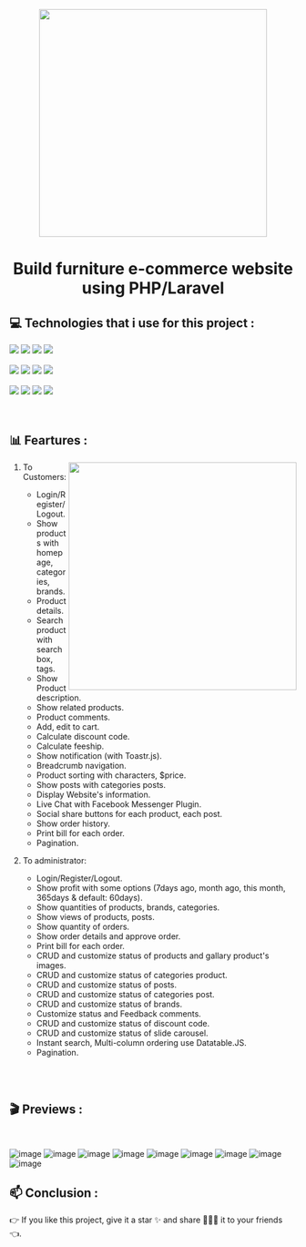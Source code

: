 <p align="center"><a href="https://laravel.com" target="_blank"><img src="https://raw.githubusercontent.com/laravel/art/master/logo-lockup/5%20SVG/2%20CMYK/1%20Full%20Color/laravel-logolockup-cmyk-red.svg" width="400"></a></p>
<h1 align="center">Build furniture e-commerce website using PHP/Laravel</h1>

## 💻 Technologies that i use for this project :


<a><img src="https://img.shields.io/badge/-HTML5-E34F26?style=for-the-badge&labelColor=black&logo=html5&logoColor=E34F26)"></a>
<a><img src="https://img.shields.io/badge/-CSS3-1572B6?style=for-the-badge&labelColor=black&logo=css3&logoColor=1572B6)"></a>
<a><img src="https://img.shields.io/badge/-Javascript-F0DB4F?style=for-the-badge&labelColor=black&logo=javascript&logoColor=F0DB4F)"></a>
<a><img src="https://img.shields.io/badge/-JQuery-0769AD?style=for-the-badge&labelColor=black&logo=jquery&logoColor=0769AD)"></a>
</br>
</br>
<a><img src="https://img.shields.io/badge/-xampp-FB7A24?style=for-the-badge&labelColor=black&logo=xampp&logoColor=FB7A24)"></a>
<a><img src="https://img.shields.io/badge/-mysql-4479A1?style=for-the-badge&labelColor=black&logo=mysql&logoColor=4479A1)"></a>
<a><img src="https://img.shields.io/badge/-phpmyadmin-6C78AF?style=for-the-badge&labelColor=black&logo=phpmyadmin&logoColor=6C78AF)"></a>
<a><img src="https://img.shields.io/badge/-Bootstrap-7952B3?style=for-the-badge&labelColor=black&logo=bootstrap&logoColor=7952B3)"></a>
</br>
</br>
<a><img src="https://img.shields.io/badge/-php-777BB4?style=for-the-badge&labelColor=black&logo=php&logoColor=777BB4)"></a>
<a><img src="https://img.shields.io/badge/-laravel-FF2D20?style=for-the-badge&labelColor=black&logo=laravel&logoColor=FF2D20)"></a>
<a><img src="https://img.shields.io/badge/-chart.js-FF6384?style=for-the-badge&labelColor=black&logo=chart.js&logoColor=FF6384)"></a>
<a><img src="https://img.shields.io/badge/-git-F05032?style=for-the-badge&labelColor=black&logo=git&logoColor=F05032)"></a>
</br>
</br>
</br>

## 📊 Feartures : ##

<img align="right" width="400px" height="auto" src="https://vnetmedia.vn/wp-content/uploads/2021/05/cms-and-ecommerce.gif"/>

1. To Customers:
    - Login/Register/Logout.
    - Show products with homepage, categories, brands.
    - Product details.
    - Search product with searchbox, tags.
    - Show Product description.
    - Show related products.
    - Product comments.
    - Add, edit to cart.
    - Calculate discount code.
    - Calculate feeship.
    - Show notification (with Toastr.js).
    - Breadcrumb navigation.
    - Product sorting with characters, $price.
    - Show posts with categories posts.
    - Display Website's information.
    - Live Chat with Facebook Messenger Plugin.
    - Social share buttons for each product, each post.
    - Show order history.
    - Print bill for each order.
    - Pagination.

2. To administrator:
    - Login/Register/Logout.
    - Show profit with some options (7days ago, month ago, this month, 365days & default: 60days).
    - Show quantities of products, brands, categories.
    - Show views of products, posts.
    - Show quantity of orders.
    - Show order details and approve order.
    - Print bill for each order.
    - CRUD and customize status of products and gallary product's images.
    - CRUD and customize status of categories product.
    - CRUD and customize status of posts.
    - CRUD and customize status of categories post.
    - CRUD and customize status of brands.
    - Customize status and Feedback comments.
    - CRUD and customize status of discount code.
    - CRUD and customize status of slide carousel.
    - Instant search, Multi-column ordering use Datatable.JS.
    - Pagination.
 
 
 </br>
 </br>
 
 ## 🎬 Previews : ##
 </br>
 
![image](https://user-images.githubusercontent.com/85242568/152860342-139b5359-d193-4769-bb11-aee7efb59a4d.png)
![image](https://user-images.githubusercontent.com/85242568/152860452-967827c5-f180-4211-af63-8de9c75622c1.png)
![image](https://user-images.githubusercontent.com/85242568/152860472-46da3acd-b94e-4d52-8d20-16ca91a914c1.png)
![image](https://user-images.githubusercontent.com/85242568/152860495-249aa7fc-d8cf-4107-964e-1684c54af970.png)
![image](https://user-images.githubusercontent.com/85242568/152860522-949d80db-a666-437b-8bbb-6365aaba7b2a.png)
![image](https://user-images.githubusercontent.com/85242568/152860542-3a5d33ec-e8b8-4316-b444-708c6f1b77df.png)
![image](https://user-images.githubusercontent.com/85242568/152860571-151c75c6-23b4-4c98-90b9-d12d69b18d05.png)
![image](https://user-images.githubusercontent.com/85242568/152860601-800161ad-0a2a-44e8-8dd9-c201d9073ad4.png)
![image](https://user-images.githubusercontent.com/85242568/152860637-351d670c-5b4e-40a2-aefe-9dd7cf856885.png)

## 	📫 Conclusion : ##

👉 If you like this project, give it a star ✨ and share 👨🏻‍💻 it to your friends 👈.



